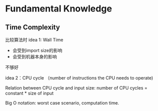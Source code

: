 # Fundamental Knowledge

## Time Complexity 

比较算法时 idea 1: Wall Time 

* 会受到import size的影响
* 会受到机器本身的影响

不够好

idea 2：CPU cycle （number of instructions the CPU needs to operate\)

Relation between CPU cycle and input size: number of CPU cycles = constant \* size of input



Big O notation: worst case scenario, computation time.

